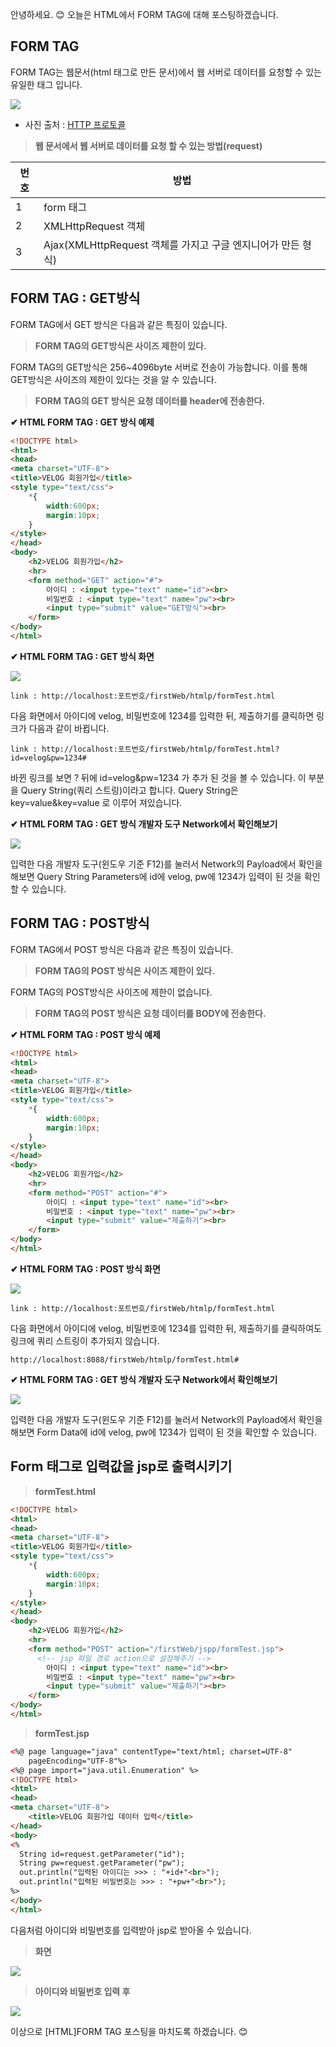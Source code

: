 안녕하세요. 😊 오늘은 HTML에서 FORM TAG에 대해 포스팅하겠습니다.

## FORM TAG

FORM TAG는 웹문서(html 태그로 만든 문서)에서 웹 서버로 데이터를 요청할 수 있는 유일한 태그 입니다.

![](https://images.velog.io/images/yunyoseob/post/af0f13d0-a934-46f9-9832-d0a40628b488/image.png)

- 사진 출처 : [HTTP 프로토콜](https://www.joinc.co.kr/w/Site/Network_Programing/AdvancedComm/HTTP) 

> **웹 문서에서 웹 서버로 데이터를 요청 할 수 있는 방법(request)**

|번호|방법|
|--|--|
|1| form 태그|
|2| XMLHttpRequest 객체|
|3| Ajax(XMLHttpRequest 객체를 가지고 구글 엔지니어가 만든 형식)|

## FORM TAG : GET방식

FORM TAG에서 GET 방식은 다음과 같은 특징이 있습니다.

> **FORM TAG의 GET방식은 사이즈 제한이 있다.**

FORM TAG의 GET방식은 256~4096byte 서버로 전송이 가능합니다. 이를 통해 GET방식은 사이즈의 제한이 있다는 것을 알 수 있습니다.

> **FORM TAG의 GET 방식은 요청 데이터를 header에 전송한다.**

**✔ HTML FORM TAG : GET 방식 예제**

```html
<!DOCTYPE html>
<html>
<head>
<meta charset="UTF-8">
<title>VELOG 회원가입</title>
<style type="text/css">
	*{
		width:600px;
		margin:10px;
	}
</style>
</head>
<body>
	<h2>VELOG 회원가입</h2>
	<hr>
	<form method="GET" action="#">
		아이디 : <input type="text" name="id"><br>
		비밀번호 : <input type="text" name="pw"><br>
		<input type="submit" value="GET방식"><br>
	</form>
</body>
</html>
```

**✔ HTML FORM TAG : GET 방식 화면**

![](https://images.velog.io/images/yunyoseob/post/a9c3e4a8-8c0c-43d6-a415-e58c6dd5afbf/image.png)

```
link : http://localhost:포트번호/firstWeb/htmlp/formTest.html
```

다음 화면에서 아이디에 velog, 비밀번호에 1234를 입력한 뒤, 제출하기를 클릭하면 링크가 다음과 같이 바뀝니다.

```
link : http://localhost:포트번호/firstWeb/htmlp/formTest.html?id=velog&pw=1234#
```

바뀐 링크를 보면 ? 뒤에 id=velog&pw=1234 가 추가 된 것을 볼 수 있습니다. 이 부분을 Query String(쿼리 스트링)이라고 합니다. Query String은 key=value&key=value 로 이루어 져있습니다.

**✔ HTML FORM TAG : GET 방식 개발자 도구 Network에서 확인해보기**

![](https://images.velog.io/images/yunyoseob/post/9c669180-10b5-4828-963a-8d06ef761370/image.png)

입력한 다음 개발자 도구(윈도우 기준 F12)를 눌러서 Network의 Payload에서 확인을 해보면 Query String Parameters에 id에 velog, pw에 1234가 입력이 된 것을 확인할 수 있습니다.

## FORM TAG : POST방식

FORM TAG에서 POST 방식은 다음과 같은 특징이 있습니다.

> **FORM TAG의 POST 방식은 사이즈 제한이 있다.**

FORM TAG의 POST방식은 사이즈에 제한이 없습니다.

> **FORM TAG의 POST 방식은 요청 데이터를 BODY에 전송한다.**

**✔ HTML FORM TAG : POST 방식 예제**

```html
<!DOCTYPE html>
<html>
<head>
<meta charset="UTF-8">
<title>VELOG 회원가입</title>
<style type="text/css">
	*{
		width:600px;
		margin:10px;
	}
</style>
</head>
<body>
	<h2>VELOG 회원가입</h2>
	<hr>
	<form method="POST" action="#">
		아이디 : <input type="text" name="id"><br>
		비밀번호 : <input type="text" name="pw"><br>
		<input type="submit" value="제출하기"><br>
	</form>
</body>
</html>
```

**✔ HTML FORM TAG : POST 방식 화면**

![](https://images.velog.io/images/yunyoseob/post/a9c3e4a8-8c0c-43d6-a415-e58c6dd5afbf/image.png)

```
link : http://localhost:포트번호/firstWeb/htmlp/formTest.html
```

다음 화면에서 아이디에 velog, 비밀번호에 1234를 입력한 뒤, 제출하기를 클릭하여도 링크에 쿼리 스트링이 추가되지 않습니다.

```
http://localhost:8088/firstWeb/htmlp/formTest.html#
```

**✔ HTML FORM TAG : GET 방식 개발자 도구 Network에서 확인해보기**

![](https://images.velog.io/images/yunyoseob/post/de57ced7-1855-4c52-ab80-6d263fd7e238/image.png)

입력한 다음 개발자 도구(윈도우 기준 F12)를 눌러서 Network의 Payload에서 확인을 해보면 Form Data에 id에 velog, pw에 1234가 입력이 된 것을 확인할 수 있습니다.

## Form 태그로 입력값을 jsp로 출력시키기

> **formTest.html**

```html
<!DOCTYPE html>
<html>
<head>
<meta charset="UTF-8">
<title>VELOG 회원가입</title>
<style type="text/css">
	*{
		width:600px;
		margin:10px;
	}
</style>
</head>
<body>
	<h2>VELOG 회원가입</h2>
	<hr>
	<form method="POST" action="/firstWeb/jspp/formTest.jsp">
      <!-- jsp 파일 경로 action으로 설정해주기 -->
		아이디 : <input type="text" name="id"><br>
		비밀번호 : <input type="text" name="pw"><br>
		<input type="submit" value="제출하기"><br>
	</form>
</body>
</html>
```

> **formTest.jsp**

```html
<%@ page language="java" contentType="text/html; charset=UTF-8"
    pageEncoding="UTF-8"%>
<%@ page import="java.util.Enumeration" %>
<!DOCTYPE html>
<html>
<head>
<meta charset="UTF-8">
	<title>VELOG 회원가입 데이터 입력</title>
</head>
<body>
<%
  String id=request.getParameter("id");
  String pw=request.getParameter("pw");
  out.println("입력된 아이디는 >>> : "+id+"<br>");
  out.println("입력된 비밀번호는 >>> : "+pw+"<br>");
%>
</body>
</html>
```  

다음처럼 아이디와 비밀번호를 입력받아 jsp로 받아올 수 있습니다. 

> **화면**

![](https://images.velog.io/images/yunyoseob/post/b8254fad-2cdc-43ea-9f0c-a3541dba38ac/image.png)

> **아이디와 비밀번호 입력 후**

![](https://images.velog.io/images/yunyoseob/post/eb2b177f-8c19-45ec-8d0e-382c7af48f2c/image.png)

이상으로 [HTML]FORM TAG 포스팅을 마치도록 하겠습니다. 😊
